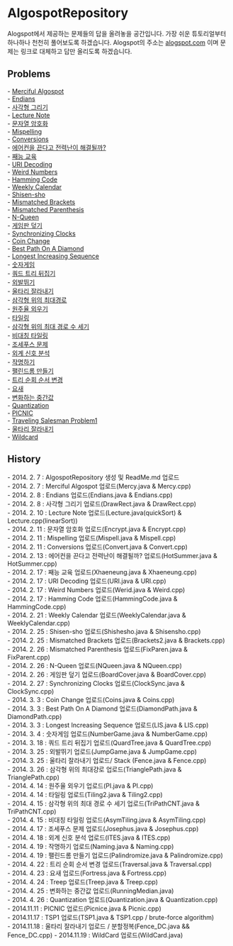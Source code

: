 <H1>AlgospotRepository</H1>
<p>
Alogspot에서 제공하는 문제들의 답을 올려놓을 공간입니다.
가장 쉬운 튜토리얼부터 하나하나 천천히 풀어보도록 하겠습니다.
Alogspot의 주소는 <a href="http://algospot.com">alogspot.com</a> 이며 문제는 링크로 대체하고 답만 올리도록 하겠습니다.</p>

<h2> Problems </h2>
<p>
- <a href="http://algospot.com/judge/problem/read/MERCY">Merciful Algospot</a><br/>
- <a href="http://algospot.com/judge/problem/read/ENDIANS">Endians</a><br/>
- <a href="http://algospot.com/judge/problem/read/DRAWRECT">사각형 그리기</a><br/>
- <a href="http://algospot.com/judge/problem/read/LECTURE">Lecture Note</a><br/>
- <a href="http://algospot.com/judge/problem/read/ENCRYPT">문자열 암호화</a><br/>
- <a href="http://algospot.com/judge/problem/read/MISPELL">Mispelling</a><br/>
- <a href="http://algospot.com/judge/problem/read/CONVERT">Conversions</a><br/>
- <a href="http://algospot.com/judge/problem/read/HOTSUMMER">에어컨을 끈다고 전력난이 해결될까?</a><br/>
- <a href="http://algospot.com/judge/problem/read/XHAENEUNG">째능 교육</a><br/>
- <a href="http://algospot.com/judge/problem/read/URI">URI Decoding</a><br/>
- <a href="http://algospot.com/judge/problem/read/WEIRD">Weird Numbers</a><br/>
- <a href="http://algospot.com/judge/problem/read/HAMMINGCODE">Hamming Code</a><br/>
- <a href="http://algospot.com/judge/problem/read/WEEKLYCALENDAR">Weekly Calendar</a><br/>
- <a href="http://algospot.com/judge/problem/read/SHISENSHO">Shisen-sho</a><br/>
- <a href="http://algospot.com/judge/problem/read/BRACKETS2">Mismatched Brackets</a><br/>
- <a href="http://algospot.com/judge/problem/read/FIXPAREN">Mismatched Parenthesis</a><br/>
- <a href="http://algospot.com/judge/problem/read/NQUEEN">N-Queen</a><br/>
- <a href="http://algospot.com/judge/problem/read/BOARDCOVER">게임판 덮기</a><br/>
- <a href="http://algospot.com/judge/problem/read/CLOCKSYNC">Synchronizing Clocks</a><br/>
- <a href="http://algospot.com/judge/problem/read/COINS">Coin Change</a><br/>
- <a href="http://algospot.com/judge/problem/read/DIAMONDPATH">Best Path On A Diamond</a><br/>
- <a href="http://algospot.com/judge/problem/read/LIS">Longest Increasing Sequence</a><br/>
- <a href="http://algospot.com/judge/problem/read/NUMBERGAME">숫자게임</a><br/>
- <a href="http://algospot.com/judge/problem/read/QUARDTREE">쿼드 트리 뒤집기</a><br/>
- <a href="http://algospot.com/judge/problem/read/JUMPGAME">외발뛰기</a><br/>
- <a href="http://algospot.com/judge/problem/read/FENCE">울타리 잘라내기</a><br/>
- <a href="http://algospot.com/judge/problem/read/TRIANGLEPATH">삼각형 위의 최대경로</a><br/>
- <a href="http://algospot.com/judge/problem/read/PI">원주율 외우기</a><br/>
- <a href="http://algospot.com/judge/problem/read/TILING2">타일링</a><br/>
- <a href="http://algospot.com/judge/problem/read/TRIPATHCNT">삼각형 위의 최대 경로 수 세기</a><br/>
- <a href="http://algospot.com/judge/problem/read/ASYMTILING">비대칭 타일링</a><br/>
- <a href="http://algospot.com/judge/problem/read/JOSEPHUS">조세푸스 문제</a><br/>
- <a href="http://algospot.com/judge/problem/read/ITES">외계 신호 분석</a><br/>
- <a href="http://algospot.com/judge/problem/read/NAMING">작명하기</a><br/>
- <a href="http://algospot.com/judge/problem/read/PALINDROMIZE">팰린드롬 만들기</a><br/>
- <a href="http://algospot.com/judge/problem/read/TRAVERSAL">트리 순회 순서 변경</a><br/>
- <a href="http://algospot.com/judge/problem/read/FORTRESS">요새</a><br/>
- <a href="http://algospot.com/judge/problem/read/RUNNINGMEDIAN">변화하는 중간값</a><br/>
- <a href="http://algospot.com/judge/problem/read/QUANTIZATION">Quantization</a><br/>
- <a href="http://algospot.com/judge/problem/read/PICNIC">PICNIC</a><br/>
- <a href="http://algospot.com/judge/problem/read/TSP1">Traveling Salesman Problem1</a><br/>
- <a href="http://algospot.com/judge/problem/read/FENCE">울타리 잘라내기</a><br/>
- <a href="http://algospot.com/judge/problem/read/WILDCARD">Wildcard</a><br/>
</P>



<h2>History</h2>
<p>
- 2014. 2.  7 : AlgospotRepository 생성 및 ReadMe.md 업로드<br/>
- 2014. 2.  7 : Merciful Algospot 업로드(Mercy.java & Mercy.cpp)<br/>
- 2014. 2.  8 : Endians 업로드(Endians.java & Endians.cpp)<br/>
- 2014. 2.  8 : 사각형 그리기 업로드(DrawRect.java & DrawRect.cpp)<br/>
- 2014. 2. 10 : Lecture Note 업로드(Lecture.java(quickSort) & Lecture.cpp(linearSort))<br/>
- 2014. 2. 11 : 문자열 암호화 업로드(Encrypt.java & Encrypt.cpp)<br/>
- 2014. 2. 11 : Mispelling 업로드(Mispell.java & Mispell.cpp)<br/>
- 2014. 2. 11 : Conversions 업로드(Convert.java & Convert.cpp)<br/>
- 2014. 2. 13 : 에어컨을 끈다고 전력난이 해결될까? 업로드(HotSummer.java & HotSummer.cpp)<br/>
- 2014. 2. 17 : 째능 교육 업로드(Xhaeneung.java & Xhaeneung.cpp)<br/>
- 2014. 2. 17 : URI Decoding 업로드(URI.java & URI.cpp)<br/>
- 2014. 2. 17 : Weird Numbers 업로드(Werid.java & Weird.cpp)<br/>
- 2014. 2. 17 : Hamming Code 업로드(HammingCode.java & HammingCode.cpp)<br/>
- 2014. 2. 21 : Weekly Calendar 업로드(WeeklyCalendar.java & WeeklyCalendar.cpp)<br/>
- 2014. 2. 25 : Shisen-sho 업로드(Shishesho.java & Shisensho.cpp)<br/>
- 2014. 2. 25 : Mismatched Brackets 업로드(Brackets2.java & Brackets.cpp)<br/>
- 2014. 2. 26 : Mismatched Parenthesis 업로드(FixParen.java & FixParent.cpp)<br/>
- 2014. 2. 26 : N-Queen 업로드(NQueen.java & NQueen.cpp)<br/>
- 2014. 2. 26 : 게임판 덮기 업로드(BoardCover.java & BoardCover.cpp)<br/>
- 2014. 2. 27 : Synchronizing Clocks 업로드(ClockSync.java & ClockSync.cpp)<br/>
- 2014. 3.  3 : Coin Change 업로드(Coins.java & Coins.cpp)<br/> 
- 2014. 3.  3 : Best Path On A Diamond 업로드(DiamondPath.java & DiamondPath.cpp)<br/>
- 2014. 3.  3 : Longest Increasing Sequence 업로드(LIS.java & LIS.cpp)<br/>
- 2014. 3.  4 : 숫자게임 업로드(NumberGame.java & NumberGame.cpp)<br/>
- 2014. 3. 18 : 쿼드 트리 뒤집기 업로드(QuardTree.java & QuardTree.cpp)<br/>
- 2014. 3. 25 : 외발뛰기 업로드(JumpGame.java & JumpGame.cpp)<br/>
- 2014. 3. 25 : 울타리 잘라내기 업로드/ Stack (Fence.java & Fence.cpp)<br/>
- 2014. 3. 26 : 삼각형 위의 최대걍로 업로드(TrianglePath.java & TrianglePath.cpp)<br/>
- 2014. 4. 14 : 원주율 외우기 업로드(PI.java & PI.cpp)<br/>
- 2014. 4. 14 : 타일링 업로드(Tiling2.java & Tiling2.cpp)<br/>
- 2014. 4. 15 : 삼각형 위의 최대 경로 수 세기 업로드(TriPathCNT.java & TriPathCNT.cpp)<br/>
- 2014. 4. 15 : 비대칭 타일링 업로드(AsymTiling.java & AsymTiling.cpp)<br/>
- 2014. 4. 17 : 조세푸스 문제 업로드(Josephus.java & Josephus.cpp)<br/>
- 2014. 4. 18 : 외계 신호 분석 업로드(ITES.java & ITES.cpp)<br/>
- 2014. 4. 19 : 작명하기 업로드(Naming.java & Naming.cpp)<br/>
- 2014. 4. 19 : 팰린드롬 만들기 업로드(Palindromize.java & Palindromize.cpp)<br/>
- 2014. 4. 22 : 트리 순회 순서 변경 업로드(Traversal.java & Traversal.cpp)<br/>
- 2014. 4. 23 : 요새 업로드(Fortress.java & Fortress.cpp)<br/>
- 2014. 4. 24 : Treep 업로드(Treep.java & Treep.cpp)<br/>
- 2014. 4. 25 : 변화하는 중간값 업로드(RunningMedian.java)<br/>
- 2014. 4. 26 : Quantization 업로드(Quantization.java & Quantization.cpp)<br/>
- 2014.11.11 : PICNIC 업로드(Picnice.java & Picnic.cpp)<br/>
- 2014.11.17 : TSP1 업로드(TSP1.java & TSP1.cpp / brute-force algorithm)<br/>
- 2014.11.18 : 울타리 잘라내기 업로드 / 분할정복(Fence_DC.java && Fence_DC.cpp)
- 2014.11.19 : WildCard 업로드(WildCard.java)
</p>
